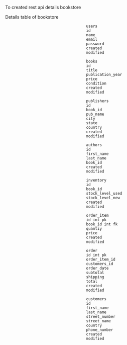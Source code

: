 To created rest api details bookstore

Details table of bookstore

                                        users
                                        id 
                                        name
                                        email
                                        password
                                        created
                                        modified

                                        books 
                                        id 
                                        title
                                        publication_year
                                        price
                                        condition
                                        created
                                        modified

                                        publishers
                                        id
                                        book_id 
                                        pub_name
                                        city
                                        state
                                        country
                                        created
                                        modified

                                        authors
                                        id
                                        first_name
                                        last_name
                                        book_id
                                        created
                                        modified

                                        inventory
                                        id
                                        book_id
                                        stock_level_used
                                        stock_level_new
                                        created
                                        modified

                                        order_item
                                        id int pk
                                        book_id int fk
                                        quantiy
                                        price
                                        created
                                        modified

                                        order
                                        id int pk
                                        order_item_id
                                        customers_id
                                        order_date
                                        subtotal
                                        shipping
                                        total
                                        created
                                        modified

                                        customers
                                        id
                                        first_name
                                        last_name
                                        street_number
                                        street_name
                                        country
                                        phone_number
                                        created
                                        modified


















